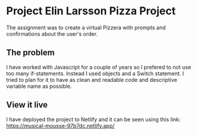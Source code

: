 # Project Elin Larsson Pizza Project

The assignment was to create a virtual Pizzera with prompts and confirmations about the user's order.

## The problem

I have worked with Javascript for a couple of years so I prefered to not use too many if-statements. Instead I used objects and a Switch statement. I tried to plan for it to have as clean and readable code and descriptive variable name as possible.

## View it live

I have deployed the project to Netlify and it can be seen using this link:
https://musical-mousse-97b7dc.netlify.app/
